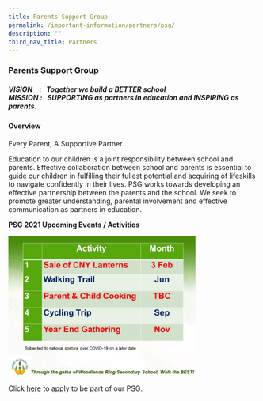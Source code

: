 ```yaml
---
title: Parents Support Group
permalink: /important-information/partners/psg/
description: ""
third_nav_title: Partners
---
```

###  **Parents Support Group**
##### VISION    :   Together we build a **_BETTER_** school <br>MISSION :   _**SUPPORTING**_ as partners in education and _**INSPIRING**_ as parents.

####  **Overview**
Every Parent, A Supportive Partner.

Education to our children is a joint responsibility between school and parents. Effective collaboration between school and parents is essential to guide our children in fulfilling their fullest potential and acquiring of lifeskills to navigate confidently in their lives. PSG works towards developing an effective partnership between the parents and the school. We seek to promote greater understanding, parental involvement and effective communication as partners in education.

**PSG 2021 Upcoming Events / Activities**

<img src="/images/psg.jpg" 
     style="width:75%">
		 
Click [here](https://go.gov.sg/wrspsg) to apply to be part of our PSG.


